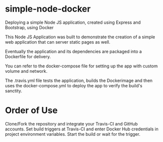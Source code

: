 # simple-node-docker
Deploying a simple Node JS application, created using Express and Bootstrap, using Docker


This Node JS Application was built to demonstrate the creation of a simple web application that can server static pages as well.

Eventually the application and its dependencies are packaged into a Dockerfile for delivery.

You can refer to the docker-compose file for setting up the app with custom volume and network. 

The .travis.yml file tests the application, builds the Dockerimage and then uses the docker-compose.yml to deploy the app to verify the build's sanctity. 

# Order of Use
Clone/Fork the repository and integrate your Travis-CI and GitHub accounts. 
Set build triggers at Travis-CI and enter Docker Hub credentials in project environment variables. 
Start the build or wait for the trigger. 
